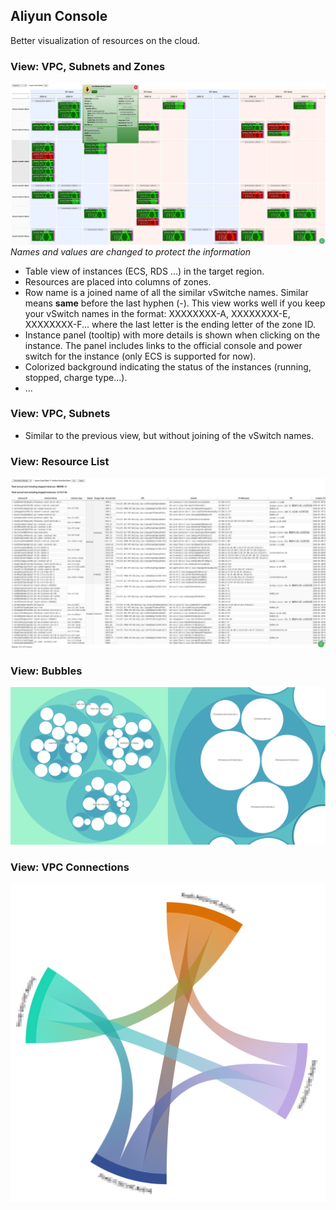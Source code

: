 ## Aliyun Console
Better visualization of resources on the cloud.

### View: VPC, Subnets and Zones
![sample-vpc-subnet-zone-view](https://raw.githubusercontent.com/changbowen/Misc/master/aliyun-console/sample-vpc-subnet-zone-view.png)
*Names and values are changed to protect the information*

- Table view of instances (ECS, RDS ...) in the target region.
- Resources are placed into columns of zones.
- Row name is a joined name of all the similar vSwitche names. Similar means **same** before the last hyphen (-). This view works well if you keep your vSwitch names in the format: XXXXXXXX-A, XXXXXXXX-E, XXXXXXXX-F... where the last letter is the ending letter of the zone ID.
- Instance panel (tooltip) with more details is shown when clicking on the instance. The panel includes links to the official console and power switch for the instance (only ECS is supported for now).
- Colorized background indicating the status of the instances (running, stopped, charge type...).
- ...

### View: VPC, Subnets
- Similar to the previous view, but without joining of the vSwitch names.

### View: Resource List
![sample-resource-list-view](https://raw.githubusercontent.com/changbowen/Misc/master/aliyun-console/sample-resource-list-view.png)

### View: Bubbles
![sample-resource-list-view](https://raw.githubusercontent.com/changbowen/Misc/master/aliyun-console/sample-bubbles-view.png)

### View: VPC Connections
![sample-resource-list-view](https://raw.githubusercontent.com/changbowen/Misc/master/aliyun-console/sample-vpc-connections-view.png)
